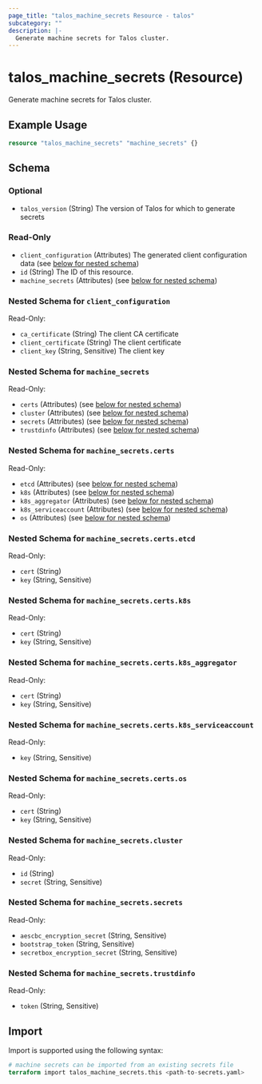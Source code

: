 ```yaml
---
page_title: "talos_machine_secrets Resource - talos"
subcategory: ""
description: |-
  Generate machine secrets for Talos cluster.
---
```


# talos_machine_secrets (Resource)

Generate machine secrets for Talos cluster.

## Example Usage

```terraform
resource "talos_machine_secrets" "machine_secrets" {}
```
<!-- schema generated by tfplugindocs -->
## Schema

### Optional

- `talos_version` (String) The version of Talos for which to generate secrets

### Read-Only

- `client_configuration` (Attributes) The generated client configuration data (see [below for nested schema](#nestedatt--client_configuration))
- `id` (String) The ID of this resource.
- `machine_secrets` (Attributes) (see [below for nested schema](#nestedatt--machine_secrets))

<a id="nestedatt--client_configuration"></a>
### Nested Schema for `client_configuration`

Read-Only:

- `ca_certificate` (String) The client CA certificate
- `client_certificate` (String) The client certificate
- `client_key` (String, Sensitive) The client key


<a id="nestedatt--machine_secrets"></a>
### Nested Schema for `machine_secrets`

Read-Only:

- `certs` (Attributes) (see [below for nested schema](#nestedatt--machine_secrets--certs))
- `cluster` (Attributes) (see [below for nested schema](#nestedatt--machine_secrets--cluster))
- `secrets` (Attributes) (see [below for nested schema](#nestedatt--machine_secrets--secrets))
- `trustdinfo` (Attributes) (see [below for nested schema](#nestedatt--machine_secrets--trustdinfo))

<a id="nestedatt--machine_secrets--certs"></a>
### Nested Schema for `machine_secrets.certs`

Read-Only:

- `etcd` (Attributes) (see [below for nested schema](#nestedatt--machine_secrets--certs--etcd))
- `k8s` (Attributes) (see [below for nested schema](#nestedatt--machine_secrets--certs--k8s))
- `k8s_aggregator` (Attributes) (see [below for nested schema](#nestedatt--machine_secrets--certs--k8s_aggregator))
- `k8s_serviceaccount` (Attributes) (see [below for nested schema](#nestedatt--machine_secrets--certs--k8s_serviceaccount))
- `os` (Attributes) (see [below for nested schema](#nestedatt--machine_secrets--certs--os))

<a id="nestedatt--machine_secrets--certs--etcd"></a>
### Nested Schema for `machine_secrets.certs.etcd`

Read-Only:

- `cert` (String)
- `key` (String, Sensitive)


<a id="nestedatt--machine_secrets--certs--k8s"></a>
### Nested Schema for `machine_secrets.certs.k8s`

Read-Only:

- `cert` (String)
- `key` (String, Sensitive)


<a id="nestedatt--machine_secrets--certs--k8s_aggregator"></a>
### Nested Schema for `machine_secrets.certs.k8s_aggregator`

Read-Only:

- `cert` (String)
- `key` (String, Sensitive)


<a id="nestedatt--machine_secrets--certs--k8s_serviceaccount"></a>
### Nested Schema for `machine_secrets.certs.k8s_serviceaccount`

Read-Only:

- `key` (String, Sensitive)


<a id="nestedatt--machine_secrets--certs--os"></a>
### Nested Schema for `machine_secrets.certs.os`

Read-Only:

- `cert` (String)
- `key` (String, Sensitive)



<a id="nestedatt--machine_secrets--cluster"></a>
### Nested Schema for `machine_secrets.cluster`

Read-Only:

- `id` (String)
- `secret` (String, Sensitive)


<a id="nestedatt--machine_secrets--secrets"></a>
### Nested Schema for `machine_secrets.secrets`

Read-Only:

- `aescbc_encryption_secret` (String, Sensitive)
- `bootstrap_token` (String, Sensitive)
- `secretbox_encryption_secret` (String, Sensitive)


<a id="nestedatt--machine_secrets--trustdinfo"></a>
### Nested Schema for `machine_secrets.trustdinfo`

Read-Only:

- `token` (String, Sensitive)
## Import

Import is supported using the following syntax:

```terraform
# machine secrets can be imported from an existing secrets file
terraform import talos_machine_secrets.this <path-to-secrets.yaml>
```

